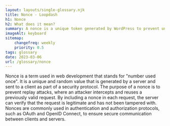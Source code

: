 ```yaml
--- 
layout: layouts/single-glossary.njk
title: Nonce - Loopdash
h1: Nonce
h2: What does it mean?
summary: A nonce is a unique token generated by WordPress to prevent unauthorized access to specific actions or forms.
imageAlt: keyboard
sitemap:
	changefreq: weekly
	priority: 0.5
tags: glossary
date: 2023-03-06
url: /glossary/nonce
---
```


Nonce is a term used in web development that stands for "number used once". It is a unique and random value that is generated by a server and sent to a client as part of a security protocol. The purpose of a nonce is to prevent replay attacks, where an attacker intercepts and reuses a previously valid request. By including a nonce in each request, the server can verify that the request is legitimate and has not been tampered with. Nonces are commonly used in authentication and authorization protocols, such as OAuth and OpenID Connect, to ensure secure communication between clients and servers.